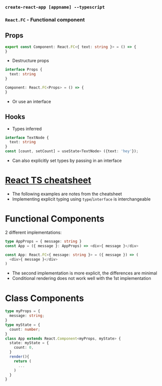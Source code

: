 ### `create-react-app [appname] --typescript`

### `React.FC` - Functional component

##  Props

```typescript
export const Component: React.FC<{ text: string }> = () => {
}
```

- Destructure props

```typescript
interface Props {
  text: string
}

Component: React.FC<Props> = () => {
}
```

- Or use an interface

## Hooks

- Types inferred

```typescript
interface TextNode {
  text: string
}
const [count, setCount] = useState<TextNode> ({text: 'hey'});
```

- Can also explicitly set types by passing in an interface

# [React TS cheatsheet](https://github.com/typescript-cheatsheets/react-typescript-cheatsheet#reacttypescript-cheatsheets)

- The following examples are notes from the cheatsheet
- Implementing explicit typing using `type`/`interface` is interchangeable

# Functional Components

2 different implementations:

```typescript
type AppProps = { message: string }
const App = ({ message }: AppProps) => <div>{ message }</div>
```

```typescript
const App: React.FC<{ message: string }> = ({ message }) => (
  <div>{ message }</div>
)
```

- The second implementation is more explicit, the differences are minimal
- Conditional rendering does not work well with the 1st implementation

# Class Components

```typescript
type myProps = {
  message: string;
}
type myState = {
  count: number;
}
class App extends React.Component<myProps, myState> {
  state: myState = {
    count: 0,
  }
  render(){
    return (
      ...
    )
  }
}
```




